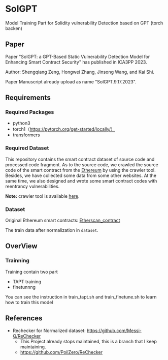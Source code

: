 # SolGPT

Model Training Part for Solidity vulnerability Detection based on GPT (torch backen)

## Paper

Paper "SolGPT: a GPT-Based Static Vulnerability Detection Model for Enhancing Smart Contract Security" has published in ICA3PP 2023.

Author: Shengqiang Zeng, Hongwei Zhang, Jinsong Wang, and Kai Shi.

Paper Manuscript already upload as name "SolGPT.9.17.2023".

## Requirements

### Required Packages

* python3
* torch1（https://pytorch.org/get-started/locally/）
* transformers

### Required Dataset

This repository contains the smart contract dataset of source code and processed code fragment. As to the source code, we crawled the source code of the smart contract from the [Ethereum](https://etherscan.io/) by using the crawler tool. Besides, we have collected some data from some other websites. At the same time, we also designed and wrote some smart contract codes with reentrancy vulnerabilities.

**Note:** crawler tool is available [here](https://github.com/Messi-Q/Crawler).

### Dataset

Original Ethereum smart contracts: [Etherscan_contract](https://drive.google.com/open?id=1h9aFFSsL7mK4NmVJd4So7IJlFj9u0HRv)

The train data after normalization in `dataset`.

## OverView

### Trainning

Training contain two part
* TAPT training
* finetunnng

You can see the instruction in train_tapt.sh and train_finetune.sh to learn how to train this model

## References

* Rechecker for Normalized dataset: https://github.com/Messi-Q/ReChecker
  * This Project already stops maintained, this is a branch that I keep maintaining.
  * https://github.com/PoilZero/ReChecker
